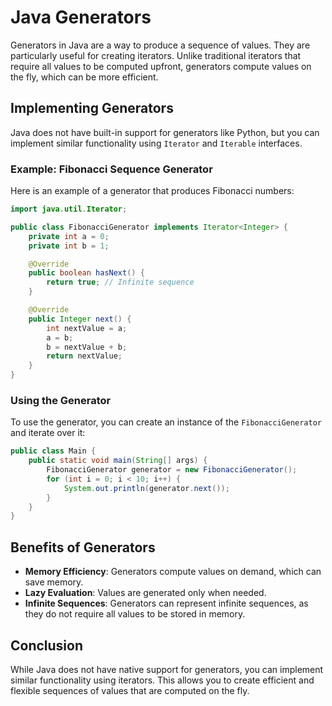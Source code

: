 # Java Generators

Generators in Java are a way to produce a sequence of values. They are particularly useful for creating iterators. Unlike traditional iterators that require all values to be computed upfront, generators compute values on the fly, which can be more efficient.

## Implementing Generators

Java does not have built-in support for generators like Python, but you can implement similar functionality using `Iterator` and `Iterable` interfaces.

### Example: Fibonacci Sequence Generator

Here is an example of a generator that produces Fibonacci numbers:

```java
import java.util.Iterator;

public class FibonacciGenerator implements Iterator<Integer> {
    private int a = 0;
    private int b = 1;

    @Override
    public boolean hasNext() {
        return true; // Infinite sequence
    }

    @Override
    public Integer next() {
        int nextValue = a;
        a = b;
        b = nextValue + b;
        return nextValue;
    }
}
```

### Using the Generator

To use the generator, you can create an instance of the `FibonacciGenerator` and iterate over it:

```java
public class Main {
    public static void main(String[] args) {
        FibonacciGenerator generator = new FibonacciGenerator();
        for (int i = 0; i < 10; i++) {
            System.out.println(generator.next());
        }
    }
}
```

## Benefits of Generators

- **Memory Efficiency**: Generators compute values on demand, which can save memory.
- **Lazy Evaluation**: Values are generated only when needed.
- **Infinite Sequences**: Generators can represent infinite sequences, as they do not require all values to be stored in memory.

## Conclusion

While Java does not have native support for generators, you can implement similar functionality using iterators. This allows you to create efficient and flexible sequences of values that are computed on the fly.
